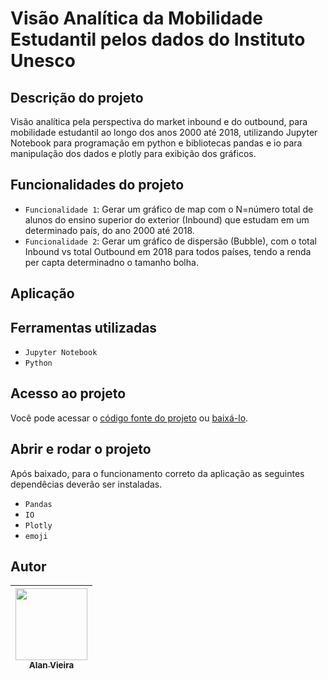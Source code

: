 # Visão Analítica da Mobilidade Estudantil pelos dados do Instituto Unesco 
## Descrição do projeto
Visão analítica pela perspectiva do market inbound e do outbound, para mobilidade estudantil ao longo dos anos 2000 até 2018, utilizando Jupyter Notebook para programação em python e bibliotecas pandas e io para manipulação dos dados e plotly para exibição dos gráficos.

## Funcionalidades do projeto

- `Funcionalidade 1`: Gerar um gráfico de map com o N=número total de alunos do ensino superior do exterior (Inbound) que estudam em um determinado país, do ano 2000 até 2018.
- `Funcionalidade 2`: Gerar um gráfico de dispersão (Bubble), com o total Inbound vs total Outbound em 2018 para todos países, tendo a renda per capta determinadno o tamanho bolha.

## Aplicação


## Ferramentas utilizadas
- `Jupyter Notebook`
- `Python`

## Acesso ao projeto

Você pode acessar o [código fonte do projeto](https://github.com/alan-vieira/extrator_tweets/blob/main/extrator_tweets.ipynb) ou [baixá-lo](https://github.com/alan-vieira/extrator_tweets/archive/refs/heads/main.zip).

## Abrir e rodar o projeto
Após baixado, para o funcionamento correto da aplicação as seguintes dependêcias deverão ser instaladas.

- `Pandas`
- `IO`
- `Plotly`
- `emoji`

## Autor

| [<img src="https://avatars.githubusercontent.com/alan-vieira" width=115><br><sub>Alan Vieira</sub>](https://github.com/alan-vieira) |
| :---: |
